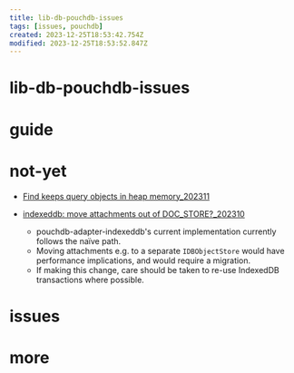 ```yaml
---
title: lib-db-pouchdb-issues
tags: [issues, pouchdb]
created: 2023-12-25T18:53:42.754Z
modified: 2023-12-25T18:53:52.847Z
---
```


# lib-db-pouchdb-issues

# guide

# not-yet
- [Find keeps query objects in heap memory_202311](https://github.com/pouchdb/pouchdb/issues/8833)

- [indexeddb: move attachments out of DOC_STORE?_202310](https://github.com/pouchdb/pouchdb/issues/8811)
  - pouchdb-adapter-indexeddb's current implementation currently follows the naïve path.
  - Moving attachments e.g. to a separate `IDBObjectStore` would have performance implications, and would require a migration.
  - If making this change, care should be taken to re-use IndexedDB transactions where possible.
# issues

# more
